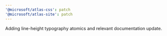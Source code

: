 ```yaml
---
'@microsoft/atlas-css': patch
'@microsoft/atlas-site': patch
---
```


Adding line-height typography atomics and relevant documentation update.

